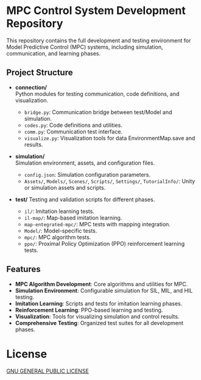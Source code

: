 # MPC Control System Development Repository

This repository contains the full development and testing environment for Model Predictive Control (MPC) systems, including simulation, communication, and learning phases.

## Project Structure

- **connection/**  
  Python modules for testing communication, code definitions, and visualization.
  - `bridge.py`: Communication bridge between test/Model and simulation.
  - `codes.py`: Code definitions and utilities.
  - `comm.py`: Communication test interface.
  - `visualize.py`: Visualization tools for data EnvironmentMap.save and results.

- **simulation/**  
  Simulation environment, assets, and configuration files.
  - `config.json`: Simulation configuration parameters.
  - `Assets/`, `Models/`, `Scenes/`, `Scripts/`, `Settings/`, `TutorialInfo/`: Unity or simulation assets and scripts.

- **test/**
  Testing and validation scripts for different phases.
  - `il/`: Imitation learning tests.
  - `il-map/`: Map-based imitation learning.
  - `map-entegrated-mpc/`: MPC tests with mapping integration.
  - `Model/`: Model-specific tests.
  - `mpc/`: MPC algorithm tests.
  - `ppo/`: Proximal Policy Optimization (PPO) reinforcement learning tests.

## Features

- **MPC Algorithm Development**: Core algorithms and utilities for MPC.
- **Simulation Environment**: Configurable simulation for SIL, MIL, and HIL testing.
- **Imitation Learning**: Scripts and tests for imitation learning phases.
- **Reinforcement Learning**: PPO-based learning and testing.
- **Visualization**: Tools for visualizing simulation and control results.
- **Comprehensive Testing**: Organized test suites for all development phases.

# License
[GNU GENERAL PUBLIC LICENSE](LICENSE)
